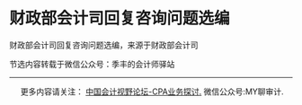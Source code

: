 ﻿财政部会计司回复咨询问题选编
==============

  

财政部会计司回复咨询问题选编，来源于财政部会计司

节选内容转载于微信公众号：季丰的会计师驿站

* * *

     更多内容请关注： [中国会计视野论坛-CPA业务探讨.](https://bbs.esnai.com/thread-5354530-1-3.html) 微信公众号:MY聊审计.